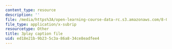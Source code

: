 ```yaml
---
content_type: resource
description: ''
file: /media/https%3A/open-learning-course-data-rc.s3.amazonaws.com/8-01sc-classical-mechanics-fall-2016/ed18e21b9b235c3a86a834ce8eadfee4_QCA3zOe2xdA.vtt
file_type: application/x-subrip
resourcetype: Other
title: 3play caption file
uid: ed18e21b-9b23-5c3a-86a8-34ce8eadfee4
---
```

